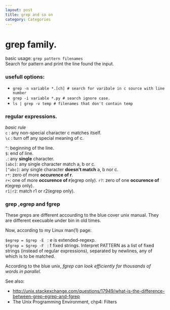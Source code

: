 ```yaml
---
layout: post
title: grep and so on
category: Categories
---
```


# grep family.

basic usage: ```grep pattern filenames```  
Search for pattern and print the line found the input.  
  
### usefull options:
- ```grep -n variable *.[ch] # search for varibale in c source with line number```  
- ```grep -i variable *.py # search ignore case. ```  
- ```ls | grep -v temp # filenames that don't contain temp```

### regular expressions.  

*basic rule*  
```c``` : any non-special character c matches itself.  
```\c``` : turn off any special meaning of c.  

```^```: beginning of the line.  
```$```: end of line.  
```.```: any **single** character.  
```[abc]```: any single character match a, b or c.  
```[^abc]```: any single character **doesn't match** a, b nor c.  
```r*```: zero of more **occurence of r**.  
```r+```: one of more **occurence of r**(egrep only). 
```r?```: zero of one **occurence of r**(egrep only).  
```r1|r2```: match r1 or r2(egrep only).  

### grep ,egrep and fgrep

These greps are different accourding to the blue cover unix manual. They are different execuable under bin in old times.  

Now, according to my Linux man(1) page:

```$egrep = $grep -E ``` : e is extended-regexp.   
```$fgrep = $grep -F ``` : f fixed strings.  Interpret PATTERN as a list of fixed strings (instead of regular expressions), separated by newlines, any of which is to be matched.  

According to the blue unix, *fgrep can look efficiently for thousands of words in parallel.* 

See also: 
- http://unix.stackexchange.com/questions/17949/what-is-the-difference-between-grep-egrep-and-fgrep  
- The Unix Programming Environment, chp4: Filters  


